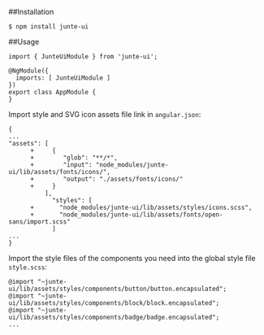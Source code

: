 ##Installation
```
$ npm install junte-ui
```

##Usage
```
import { JunteUiModule } from 'junte-ui';
 
@NgModule({
  imports: [ JunteUiModule ]
})
export class AppModule {
}
```

Import style and SVG icon assets file link in ``angular.json``:
```
{
...
"assets": [
      +     {
      +        "glob": "**/*",
      +        "input": "node_modules/junte-ui/lib/assets/fonts/icons/",
      +        "output": "./assets/fonts/icons/"
      +     }
          ],
            "styles": [
      +       "node_modules/junte-ui/lib/assets/styles/icons.scss",
      +       "node_modules/junte-ui/lib/assets/fonts/open-sans/import.scss"
            ]
...
}
```
Import the style files of the components you need into the global style file ``style.scss``:
```
@import "~junte-ui/lib/assets/styles/components/button/button.encapsulated";
@import "~junte-ui/lib/assets/styles/components/block/block.encapsulated";
@import "~junte-ui/lib/assets/styles/components/badge/badge.encapsulated";
...
```
